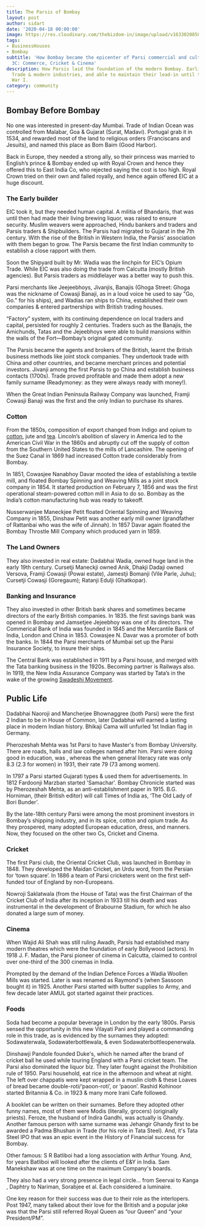 ```yaml
---
title: The Parsis of Bombay
layout: post
author: sidart
date: '2020-04-18 00:00:00'
image: https://res.cloudinary.com/thebizdom-in/image/upload/v1633020850/Cigarettes_cure_Asthma_1_jnvglm.png
tags:
- BusinessHouses
- Bombay
subtitle: 'How Bombay became the epicenter of Parsi commercial and cultural activity
  3C: Commerce, Cricket & Cinema'
description: How Parsis laid the foundation of the modern Bombay. Earliest to enter
  Trade & modern industries, and able to maintain their lead-in until the end of World
  War I.
category: community
---
```


## Bombay Before Bombay
 No one was interested in present-day Mumbai. Trade of Indian Ocean was controlled from Malabar, Goa & Gujarat (Surat, Madavi). Portugal grab it in 1534, and rewarded most of the land to religious orders (Franciscans and Jesuits), and named this place as Bom Baim (Good Harbor).
 
Back in Europe, they needed a strong ally, so their princess was married to English’s prince & Bombay ended up with Royal Crown and hence they offered this to East India Co, who rejected saying the cost is too high. Royal Crown tried on their own and failed royally, and hence again offered EIC at a huge discount.

### The Early builder
EIC took it, but they needed human capital. A militia of Bhandaris, that was until then had made their living brewing liquor, was raised to ensure security. Muslim weavers were approached, Hindu bankers and traders and  Parsis traders & Shipbuilders. The Parsis had migrated to Gujarat in the 7th century. With the rise of the British in Western India, the Parsis' association with them began to grow. The Parsis became the first Indian community to establish a close rapport with them. 

Soon the Shipyard built by Mr. Wadia was the linchpin for EIC’s Opium Trade. While EIC was also doing the trade from Calcutta (mostly British agencies). But Parsis traders as middlelayer was a better way to push this.

Parsi merchants like Jeejeebhoys, Jivanjis, Banajis (Ghoga Street: Ghoga was the nickname of Cowasji Banaji, as in a loud voice he used to say "Go, Go." for his ships), and Wadias ran ships to China, established their own companies & entered partnerships with British trading houses.

“Factory” system, with its continuing dependence on local traders and capital, persisted for roughly 2 centuries.  Traders such as the Banajis, the Amichunds, Tatas and the Jejeebhoys were able to build mansions within the walls of the Fort—Bombay’s original gated community.


The Parsis became the agents and brokers of the British, learnt the British business methods like joint stock companies. They undertook trade with China and other countries, and became merchant princes and potential investors. Jivanji among the first Parsis to go China and establish business contacts (1700s). Trade proved profitable and made them adopt a new family surname (Readymoney: as they were always ready with money!). 

When the Great Indian Peninsula Railway Company was launched, Framji Cowasji Banaji was the first and the only Indian to purchase its shares.


### Cotton
From the 1850s, composition of export changed from Indigo and opium to [cotton](https://www.thebizdom.in/how-cotton-shaped-our-world/), jute and [tea](https://www.thebizdom.in/making-of-tea-capitalism-culture-and-more/). Lincoln’s abolition of slavery in America led to the American Civil War in the 1860s and abruptly cut off the supply of cotton from the Southern United States to the mills of Lancashire. The opening of the Suez Canal in 1869 had increased Cotton trade considerably from Bombay.

In 1851, Cowasjee Nanabhoy Davar mooted the idea of establishing a textile mill, and floated Bombay Spinning and Weaving Mills as a joint stock company in 1854. It started production on February 7, 1856 and was the first operational steam-powered cotton mill in Asia to do so. Bombay as the India’s cotton manufacturing hub was ready to takeoff. 

Nusserwanjee Maneckjee Petit floated Oriental Spinning and Weaving Company in 1855, Dinshaw Petit was another early mill owner (grandfather of Rattanbai who was the wife of Jinnah). In 1857 Davar again floated the Bombay Throstle Mill Company which produced yarn in 1859. 

### The Land Owners
They also invested in real estate: Dadabhai Wadia, owned huge land in the early 19th century. Cursetji Maneckji owned Anik, Dhakji Dadaji owned Versova, Framji Cowasji (Powai estate), Jamestji Bomanji (Vile Parle, Juhu); Cursetji Cowasji (Goregaum); Ratanji Edulji (Ghatkopar).

### Banking and Insurance
 They also invested in other British bank shares and sometimes became directors of the early British companies. In 1835. the first savings bank was opened in Bombay and Jamsetjee Jejeebhoy was one of its directors.  The Commerical Bank of India was founded in 1845 and the Mercantile Bank of India, London and China in 1853. Cowasjee N. Davar was a promoter of both the banks. In 1844 the Parsi merchants of Mumbai set up the Parsi Insurance Society, to insure their ships.
 
The Central Bank was established in 1911 by a Parsi house, and merged with the Tata banking business in the 1920s. Becoming partner is Railways also. In 1919, the New India Assurance Company was started by Tata’s  in the wake of the growing [Swadeshi Movement](https://www.thebizdom.in/swadeshi-movement/).

## Public Life
Dadabhai Naoroji and Mancherjee Bhownaggree (both Parsi) were the first 2 Indian to be in House of Common, later Dadabhai will earned a lasting place in modern Indian history. Bhikaji Cama will unfurled 1st Indian flag in Germany.

Pherozeshah Mehta was 1st Parsi to have Master's from Bombay University. There are roads, halls and law colleges named after him. Parsi were doing good in education, was , whereas the when general literacy rate was only 8.3 (2.3 for women) in 1931, their rate 79 (73 among women).

In 1797 a Parsi started Gujarati types & used them for advertisements. In 1812 Fardoonji Marzban started 'Samachar'. Bombay Chronicle started was by Pherozeshah Mehta, as an anti-establishment paper in 1915. B.G. Horniman, (their British editor) will call Times of India as, ‘The Old Lady of Bori Bunder’.

By the late-18th century Parsi were among the most prominent investors in Bombay’s shipping industry, and in its spice, cotton and opium trade. As they prospered, many adopted European education, dress, and manners. Now, they focused on the other two Cs, Cricket and Cinema.
### Cricket
The first Parsi club, the Oriental Cricket Club, was launched in Bombay in 1848. They developed the Maidan Cricket, an Urdu word, from the Persian for ‘town square’. In 1886 a team of Parsi cricketers went on the first self-funded tour of England by non-Europeans. 

Nowroji Saklatwala (from the House of Tata) was the first Chairman of the Cricket Club of India after its inception in 1933 till his death and was instrumental in the development of Brabourne Stadium, for which he also donated a large sum of money.

### Cinema
When Wajid Ali Shah was still ruling Awadh, Parsis had established many modern theatres which were the foundation of early Bollywood (actors). In 1918 J. F. Madan, the Parsi pioneer of cinema in Calcutta, claimed to control over one-third of the 300 cinemas in India.

Prompted by the demand of the Indian Defence Forces a  Wadia Woollen Mills was started. Later is was renamed as Raymond's (when Sassoon bought it) in 1925. Another Parsi started with butter supplies to Army, and few decade later AMUL got started against their practices.

### Foods
Soda had become a popular beverage in London by the early 1800s. Parsis sensed the opportunity in this new Vilayati Pani and played a commanding role in this trade, as is evidenced by the surnames they adopted: Sodawaterwala, Sodawaterbottlewala, & even Sodawaterbottleopenerwala.

Dinshawji Pandole founded Duke's, which he named after the brand of cricket ball he used while touring England with a Parsi cricket team. The Parsi also dominated the liquor biz. They later fought against the Prohibition rule of 1950. Parsi household, eat rice in the afternoon and wheat at night. The left over chappatis were kept wrapped in a muslin cloth & these Loaves of bread became double-roti/‘paoon-roti’, or ‘paoon’. Rashid Kohinoor started Britannia & Co. in 1923 & many more Irani Cafe followed.

A booklet can be written on their surnames. Before they adopted other funny names, most of them were Modis (literally, grocers) (originally priests). Feroze, the husband of Indira Gandhi, was actually is Ghandy. Another famous person with same surname was Jehangir Ghandy first to be awarded a Padma Bhushan in Trade (for his role in Tata Steel). 
And, it's Tata Steel IPO that was an epic event in the History of Financial success for Bombay. 

Other famous: S R Batliboi had a long association with Arthur Young. And, for years Batliboi will looked after the clients of E&Y in India. Sam Manekshaw was at one time on the maximum Company's boards.

They also had a very strong presence in legal circle... from Seervai to Kanga , Daphtry to Nariman, Sorabjee et al. Each considered a luminaire.

One key reason for their success was due to their role as the interlopers. Post 1947, many talked about their love for the British and a popular joke was that the Parsi still referred Royal Queen as “our Queen” and “your President/PM”.
